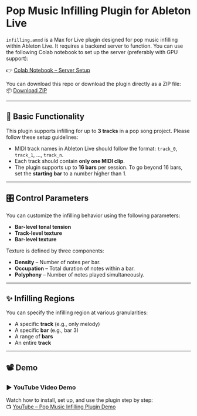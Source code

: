 

# Pop Music Infilling Plugin for Ableton Live

`infilling.amxd` is a Max for Live plugin designed for pop music infilling within Ableton Live. It requires a backend server to function. You can use the following Colab notebook to set up the server (preferably with GPU support):

👉 [Colab Notebook – Server Setup](https://colab.research.google.com/drive/17dKOKgoCpq5lA6JIPNLu7mnFWJpT1R1W)

You can download this repo or download the plugin directly as a ZIP file:  
📦 [Download ZIP](https://drive.google.com/file/d/1XvmT14jS9N1O6VsqsYMoqAerWmdhJ8jJ/view)

---

## 🎹 Basic Functionality

This plugin supports infilling for up to **3 tracks** in a pop song project. Please follow these setup guidelines:

- MIDI track names in Ableton Live should follow the format: `track_0`, `track_1`, ..., `track_n`.
- Each track should contain **only one MIDI clip**.
- The plugin supports up to **16 bars** per session. To go beyond 16 bars, set the **starting bar** to a number higher than 1.

---

## 🎛️ Control Parameters

You can customize the infilling behavior using the following parameters:

- **Bar-level tonal tension**
- **Track-level texture**
- **Bar-level texture**

Texture is defined by three components:
- **Density** – Number of notes per bar.
- **Occupation** – Total duration of notes within a bar.
- **Polyphony** – Number of notes played simultaneously.

---

## ✨ Infilling Regions

You can specify the infilling region at various granularities:

- A specific **track** (e.g., only melody)
- A specific **bar** (e.g., bar 3)
- A range of **bars**
- An entire **track**

---

## 📽️ Demo

### ▶️ YouTube Video Demo  
Watch how to install, set up, and use the plugin step by step:  
📺 [YouTube – Pop Music Infilling Plugin Demo](https://youtu.be/n7aZmGCoJkI)
